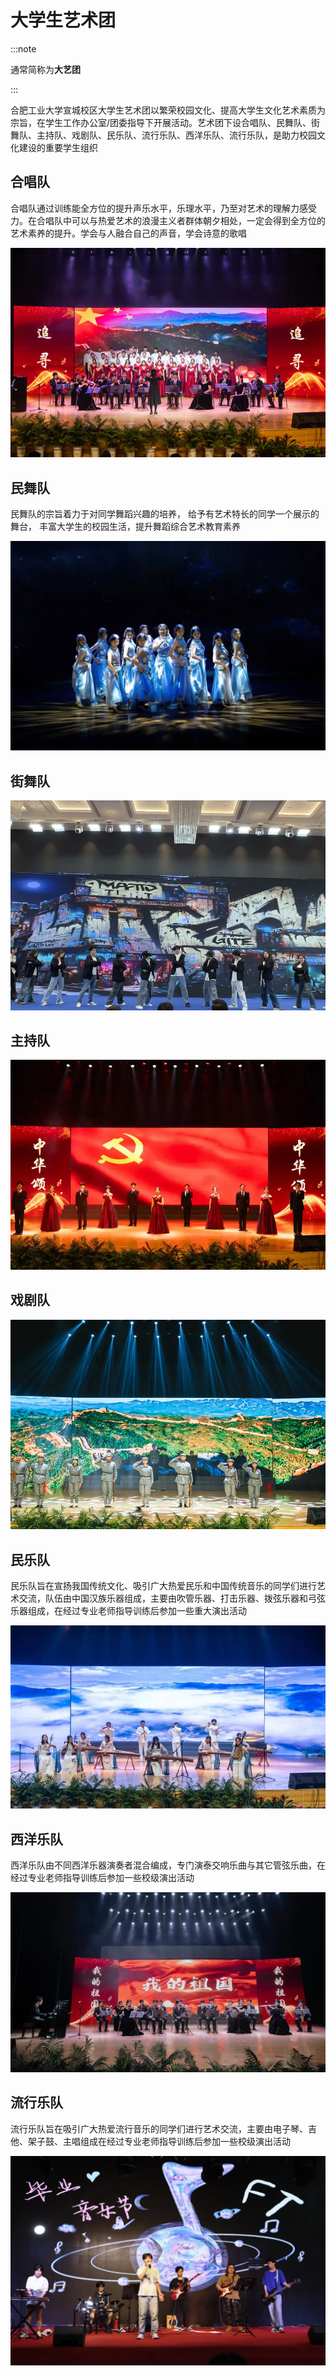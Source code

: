 # 大学生艺术团

:::note

通常简称为**大艺团**

:::

合肥工业大学宣城校区大学生艺术团以繁荣校园文化、提高大学生文化艺术素质为宗旨，在学生工作办公室/团委指导下开展活动。艺术团下设合唱队、民舞队、街舞队、主持队、戏剧队、民乐队、流行乐队、西洋乐队、流行乐队，是助力校园文化建设的重要学生组织

## 合唱队

合唱队通过训练能全方位的提升声乐水平，乐理水平，乃至对艺术的理解力感受力。在合唱队中可以与热爱艺术的浪漫主义者群体朝夕相处，一定会得到全方位的艺术素养的提升。学会与人融合自己的声音，学会诗意的歌唱

![合唱队](../media/art_group_1.webp)

## 民舞队

民舞队的宗旨着力于对同学舞蹈兴趣的培养， 给予有艺术特长的同学一个展示的舞台， 丰富大学生的校园生活，提升舞蹈综合艺术教育素养

![民舞队](../media/art_group_2.webp)

## 街舞队

![街舞队](../media/art_group_3.webp)

## 主持队

![主持队](../media/art_group_4.webp)

## 戏剧队

![戏剧队](../media/art_group_5.webp)

## 民乐队

民乐队旨在宣扬我国传统文化、吸引广大热爱民乐和中国传统音乐的同学们进行艺术交流，队伍由中国汉族乐器组成，主要由吹管乐器、打击乐器、拨弦乐器和弓弦乐器组成，在经过专业老师指导训练后参加一些重大演出活动

![民乐队](../media/art_group_6.webp)

## 西洋乐队

西洋乐队由不同西洋乐器演奏者混合编成，专门演泰交响乐曲与其它管弦乐曲，在经过专业老师指导训练后参加一些校级演出活动

![西洋乐队](../media/art_group_7.webp)

## 流行乐队

流行乐队旨在吸引广大热爱流行音乐的同学们进行艺术交流，主要由电子琴、吉他、架子鼓、主唱组成在经过专业老师指导训练后参加一些校级演出活动

![流行乐队](../media/art_group_8.webp)

